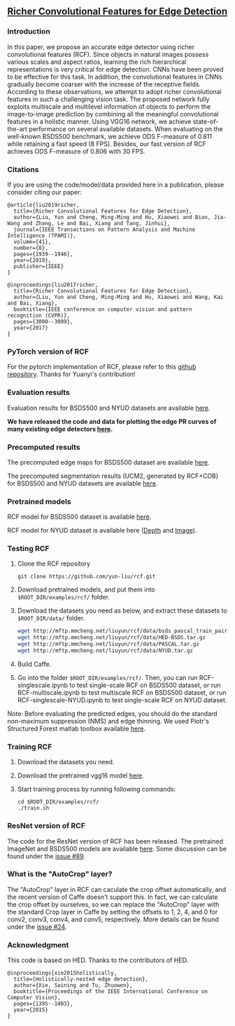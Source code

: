 ## [Richer Convolutional Features for Edge Detection](http://mmcheng.net/rcfedge/)

### Introduction

In this paper, we propose an accurate edge detector using richer convolutional features (RCF). Since objects in natural images possess various scales and aspect ratios, learning the rich hierarchical representations is very critical for edge detection. CNNs have been proved to be effective for this task. In addition, the convolutional features in CNNs gradually become coarser with the increase of the receptive fields. According to these observations, we attempt to adopt richer convolutional features in such a challenging vision task. The proposed network fully exploits multiscale and multilevel information of objects to perform the image-to-image prediction by combining all the meaningful convolutional features in a holistic manner. Using VGG16 network, we achieve state-of-the-art performance on several available datasets. When evaluating on the well-known BSDS500 benchmark, we achieve ODS F-measure of 0.811 while retaining a fast speed (8 FPS). Besides, our fast version of RCF achieves ODS F-measure of 0.806 with 30 FPS.

### Citations

If you are using the code/model/data provided here in a publication, please consider citing our paper:

    @article{liu2019richer,
      title={Richer Convolutional Features for Edge Detection},
      author={Liu, Yun and Cheng, Ming-Ming and Hu, Xiaowei and Bian, Jia-Wang and Zhang, Le and Bai, Xiang and Tang, Jinhui},
      journal={IEEE Transactions on Pattern Analysis and Machine Intelligence (TPAMI)},
      volume={41},
      number={8},
      pages={1939--1946},
      year={2019},
      publisher={IEEE}
    }

    @inproceedings{liu2017richer,
      title={Richer Convolutional Features for Edge Detection},
      author={Liu, Yun and Cheng, Ming-Ming and Hu, Xiaowei and Wang, Kai and Bai, Xiang},
      booktitle={IEEE conference on computer vision and pattern recognition (CVPR)},
      pages={3000--3009},
      year={2017}
    }

### PyTorch version of RCF
For the pytorch implementation of RCF, please refer to this [github repository](https://github.com/meteorshowers/RCF-pytorch). Thanks for Yuanyi's contribution!

### Evaluation results

Evaluation results for BSDS500 and NYUD datasets are available [here](http://mftp.mmcheng.net/liuyun/rcf/eval.tar).

**We have released the code and data for plotting the edge PR curves of many existing edge detectors [here](https://github.com/yun-liu/plot-edge-pr-curves).**

### Precomputed results

The precomputed edge maps for BSDS500 dataset are available [here](https://drive.google.com/drive/folders/1jFRGTY9QtSYcM3fC6U86KWO1OmeSZCgZ?usp=sharing).

The precomputed segmentation results (UCM2, generated by RCF+COB) for BSDS500 and NYUD datasets are available [here](https://drive.google.com/file/d/1U8h13loijfq_VaCbJiAWk0s3XXXxIyEM/view?usp=sharing).

### Pretrained models

RCF model for BSDS500 dataset is available [here](http://mftp.mmcheng.net/liuyun/rcf/model/rcf_pretrained_bsds.caffemodel).

RCF model for NYUD dataset is available here ([Depth](http://mftp.mmcheng.net/liuyun/rcf/model/rcf_pretrained_nyud_depth.caffemodel) and [Image](http://mftp.mmcheng.net/liuyun/rcf/model/rcf_pretrained_nyud_image.caffemodel)).

### Testing RCF

1. Clone the RCF repository
    ```Shell
    git clone https://github.com/yun-liu/rcf.git
    ```

2. Download pretrained models, and put them into `$ROOT_DIR/examples/rcf/` folder.

3. Download the datasets you need as below, and extract these datasets to `$ROOT_DIR/data/` folder.

    ```bash
    wget http://mftp.mmcheng.net/liuyun/rcf/data/bsds_pascal_train_pair.lst
    wget http://mftp.mmcheng.net/liuyun/rcf/data/HED-BSDS.tar.gz
    wget http://mftp.mmcheng.net/liuyun/rcf/data/PASCAL.tar.gz
    wget http://mftp.mmcheng.net/liuyun/rcf/data/NYUD.tar.gz
    ```

4. Build Caffe.

5. Go into the folder `$ROOT_DIR/examples/rcf/`. Then, you can run RCF-singlescale.ipynb to test single-scale RCF on BSDS500 dataset, or run RCF-multiscale.ipynb to test multiscale RCF on BSDS500 dataset, or run RCF-singlescale-NYUD.ipynb to test single-scale RCF on NYUD dataset.

Note: Before evaluating the predicted edges, you should do the standard non-maximum suppression (NMS) and edge thinning. We used Piotr's Structured Forest matlab toolbox available [here](https://github.com/pdollar/edges).

### Training RCF

1. Download the datasets you need.

2. Download the pretrained vgg16 model [here](http://mftp.mmcheng.net/liuyun/rcf/model/5stage-vgg.caffemodel).

3. Start training process by running following commands:

    ```Shell
    cd $ROOT_DIR/examples/rcf/
    ./train.sh
    ```

### ResNet version of RCF

The code for the ResNet version of RCF has been released. The pretrained ImageNet and BSDS500 models are available [here](https://drive.google.com/drive/folders/18X4vDHUTRjmyfDIC0Bbr2gDsQR2KEi7d). Some discussion can be found under the [issue #89](https://github.com/yun-liu/rcf/issues/89).

### What is the "AutoCrop" layer?

The "AutoCrop" layer in RCF can caculate the crop offset automatically, and the recent version of Caffe doesn't support this. In fact, we can calculate the crop offset by ourselves, so we can replace the "AutoCrop" layer with the standard Crop layer in Caffe by setting the offsets to 1, 2, 4, and 0 for conv2, conv3, conv4, and conv5, respectively. More details can be found under the [issue #24](https://github.com/yun-liu/rcf/issues/24).

### Acknowledgment

This code is based on HED. Thanks to the contributors of HED.

    @inproceedings{xie2015holistically,
      title={Holistically-nested edge detection},
      author={Xie, Saining and Tu, Zhuowen},
      booktitle={Proceedings of the IEEE International Conference on Computer Vision},
      pages={1395--1403},
      year={2015}
    }
